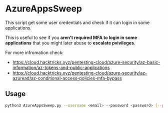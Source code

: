 # AzureAppsSweep

This script get some user credentials and check if it can login in some applications.

This is useful to see if you **aren't required MFA to login in some applications** that you might later abuse to **escalate pvivileges**.

For more infromation check:

- https://cloud.hacktricks.xyz/pentesting-cloud/azure-security/az-basic-information/az-tokens-and-public-applications
- https://cloud.hacktricks.xyz/pentesting-cloud/azure-security/az-azuread/az-conditional-access-policies-mfa-bypass

## Usage

```bash
python3 AzureAppsSweep.py --username <email> --password <password> [--print-errors]
```